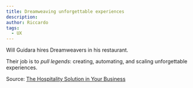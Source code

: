 ```yaml
---
title: Dreamweaving unforgettable experiences
description:
author: Riccardo
tags:
  - UX
---
```


Will Guidara hires Dreamweavers in his restaurant.

Their job is to *pull legends*: creating, automating, and scaling unforgettable experiences.

Source: [The Hospitality Solution in Your Business](https://commoncog.com/hospitality-solution-business/)
